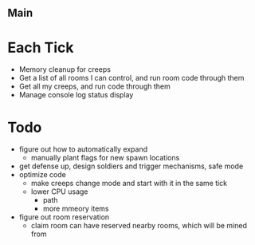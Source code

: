 ## Main 

# Each Tick
- Memory cleanup for creeps
- Get a list of all rooms I can control, and run room code through them
- Get all my creeps, and run code through them
- Manage console log status display

# Todo
- figure out how to automatically expand
    - manually plant flags for new spawn locations
- get defense up, design soldiers and trigger mechanisms, safe mode
- optimize code
    - make creeps change mode and start with it in the same tick
    - lower CPU usage
        - path
        - more mmeory items
- figure out room reservation
    - claim room can have reserved nearby rooms, which will be mined from

